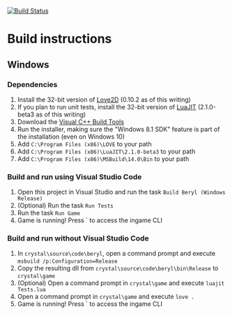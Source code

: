 [![Build Status](https://travis-ci.org/agersant/crystal.svg?branch=master)](https://travis-ci.org/agersant/crystal)

# Build instructions

## Windows

### Dependencies
1. Install the 32-bit version of [Love2D](https://love2d.org/) (0.10.2 as of this writing)
1. If you plan to run unit tests, install the 32-bit version of [LuaJIT](http://luajit.org/) (2.1.0-beta3 as of this writing)
4. Download the [Visual C++ Build Tools](http://landinghub.visualstudio.com/visual-cpp-build-tools)
5. Run the installer, making sure the "Windows 8.1 SDK" feature is part of the installation (even on Windows 10)
2. Add `C:\Program Files (x86)\LOVE` to your path
3. Add `C:\Program Files (x86)\LuaJIT\2.1.0-beta3` to your path
5. Add `C:\Program Files (x86)\MSBuild\14.0\Bin` to your path

### Build and run using Visual Studio Code
1. Open this project in Visual Studio and run the task `Build Beryl (Windows Release)`
2. (Optional) Run the task `Run Tests`
3. Run the task `Run Game`
4. Game is running! Press ` to access the ingame CLI

### Build and run without Visual Studio Code
1. In `crystal\source\code\beryl`, open a command prompt and execute `msbuild /p:Configuration=Release`
2. Copy the resulting dll from `crystal\source\code\beryl\bin\Release` to `crystal\game`
3. (Optional) Open a command prompt in `crystal\game` and execute `luajit Tests.lua`
4. Open a command prompt in `crystal\game` and execute `love .`
5. Game is running! Press ` to access the ingame CLI